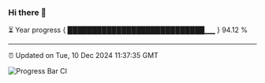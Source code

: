 ### Hi there 👋

⏳ Year progress { ████████████████████████████▁▁ } 94.12 %

---

⏰ Updated on Tue, 10 Dec 2024 11:37:35 GMT

![Progress Bar CI](https://github.com/IshwaranRudhara/GIT-ACTION/workflows/Progress%20Bar%20CI/badge.svg)
